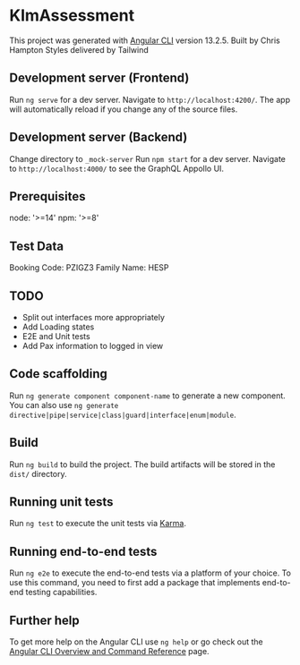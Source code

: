 # KlmAssessment

This project was generated with [Angular CLI](https://github.com/angular/angular-cli) version 13.2.5.
Built by Chris Hampton
Styles delivered by Tailwind 

## Development server (Frontend)

Run `ng serve` for a dev server. Navigate to `http://localhost:4200/`. The app will automatically reload if you change any of the source files.

## Development server (Backend)
Change directory to `_mock-server`
Run `npm start` for a dev server. Navigate to `http://localhost:4000/` to see the GraphQL Appollo UI.

## Prerequisites 
node: '>=14'
npm: '>=8'

## Test Data 
Booking Code: PZIGZ3
Family Name: HESP

## TODO
- Split out interfaces more appropriately
- Add Loading states
- E2E and Unit tests
- Add Pax information to logged in view

## Code scaffolding

Run `ng generate component component-name` to generate a new component. You can also use `ng generate directive|pipe|service|class|guard|interface|enum|module`.

## Build

Run `ng build` to build the project. The build artifacts will be stored in the `dist/` directory.

## Running unit tests

Run `ng test` to execute the unit tests via [Karma](https://karma-runner.github.io).

## Running end-to-end tests

Run `ng e2e` to execute the end-to-end tests via a platform of your choice. To use this command, you need to first add a package that implements end-to-end testing capabilities.

## Further help

To get more help on the Angular CLI use `ng help` or go check out the [Angular CLI Overview and Command Reference](https://angular.io/cli) page.
